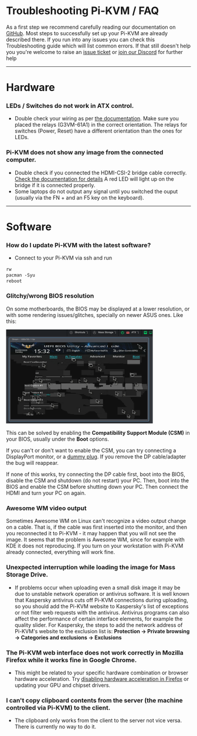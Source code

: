 # Troubleshooting Pi-KVM / FAQ
As a first step we recommend carefully reading our documentation on [GitHub](https://github.com/pikvm/pikvm). Most steps to successfully set up your Pi-KVM are already described there. If you run into any issues you can check this Troubleshooting guide which will list common errors. If that still doesn't help you you're welcome to raise an [issue ticket](https://github.com/pikvm/pikvm/issues) or [join our Discord](https://discord.gg/bpmXfz5) for further help

-----

# Hardware
### LEDs / Switches do not work in ATX control.
- Double check your wiring as per [the documentation](/README.md#setting-up-the-v2). Make sure you placed the relays (G3VM-61A1) in the correct orientation. The relays for switches (Power, Reset) have a different orientation than the ones for LEDs.

### Pi-KVM does not show any image from the connected computer.
- Double check if you connected the HDMI-CSI-2 bridge cable correctly. [Check the documentation for details](/README.md#for-the-hdmi-csi-bridge) A red LED will light up on the bridge if it is connected properly. 
- Some laptops do not output any signal until you switched the ouput (usually via the FN + and an F5 key on the keyboard). 

-----

# Software
### How do I update Pi-KVM with the latest software?
- Connect to your Pi-KVM via ssh and run 
```
rw
pacman -Syu
reboot
```

### Glitchy/wrong BIOS resolution
On some motherboards, the BIOS may be displayed at a lower resolution, or with some rendering issues/glitches, specially on newer ASUS ones. Like this:

<img src="img/bios_glitch.png" alt="ASUS BIOS glitch" width="400"/>

This can be solved by enabling the **Compatibility Support Module (CSM)** in your BIOS, usually under the **Boot** options.

If you can't or don't want to enable the CSM, you can try connecting a DisplayPort monitor, or a [dummy plug](http://amazon.com/s?k=displayport+dummy+plug). If you remove the DP cable/adapter the bug will reappear.

If none of this works, try connecting the DP cable first, boot into the BIOS, disable the CSM and shutdown (do not restart) your PC. Then, boot into the BIOS and enable the CSM before shutting down your PC. Then connect the HDMI and turn your PC on again.

### Awesome WM video output
Sometimes Awesome WM on Linux can't recognize a video output change on a cable. That is, if the cable was first inserted into the monitor, and then you reconnected it to Pi-KVM - it may happen that you will not see the image. It seems that the problem is Awesome WM, since for example with KDE it does not reproducing. If you turn on your workstation with Pi-KVM already connected, everything will work fine.

### Unexpected interruption while loading the image for Mass Storage Drive.
- If problems occur when uploading even a small disk image it may be due to unstable network operation or antivirus software. It is well known that Kaspersky antivirus cuts off Pi-KVM connections during uploading, so you should add the Pi-KVM website to Kaspersky's list of exceptions or not filter web requests with the antivirus. Antivirus programs can also affect the performance of certain interface elements, for example the quality slider. For Kaspersky, the steps to add the network address of Pi-KVM's website to the exclusion list is: **Protection -> Private browsing -> Categories and exclusions -> Exclusions**

### The Pi-KVM web interface does not work correctly in Mozilla Firefox while it works fine in Google Chrome.
- This might be related to your specific hardware combination or browser hardware acceleration. Try [disabling hardware acceleration in Firefox](https://support.mozilla.org/en-US/kb/hardware-acceleration-and-windowblinds-crash) or updating your GPU and chipset drivers.

### I can't copy clipboard contents from the server (the machine controlled via Pi-KVM) to the client.
- The clipboard only works from the client to the server not vice versa. There is currently no way to do it.
